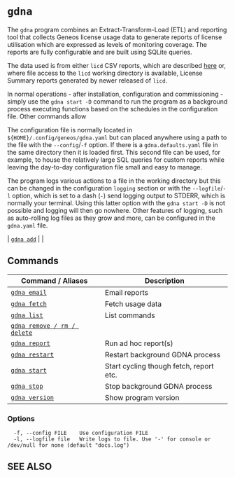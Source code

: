 # `gdna`

The `gdna` program combines an Extract-Transform-Load (ETL) and reporting tool that collects Geneos license usage data to generate reports of license utilisation which are expressed as levels of monitoring coverage. The reports are fully configurable and are built using SQLite queries.

The data used is from either `licd` CSV reports, which are described [here](https://docs.itrsgroup.com/docs/geneos/current/administration/licence-daemon/index.html#csv-files) or, where file access to the `licd` working directory is available, License Summary reports generated by newer released of `licd`.

In normal operations - after installation, configuration and commissioning - simply use the `gdna start -D` command to run the program as a background process executing functions based on the schedules in the configuration file. Other commands allow 

The configuration file is normally located in `${HOME}/.config/geneos/gdna.yaml` but can placed anywhere using a path to the file with the `--config`/`-f` option. If there is a `gdna.defaults.yaml` file in the same directory then it is loaded first. This second file can be used, for example, to house the relatively large SQL queries for custom reports while leaving the day-to-day configuration file small and easy to manage.

The program logs various actions to a file in the working directory but this can be changed in the configuration `logging` section or with the `--logfile`/`-l` option, which is set to a dash (`-`) send logging output to STDERR, which is normally your terminal. Using this latter option with the `gdna start -D` is not possible and logging will then go nowhere. Other features of logging, such as auto-rolling log files as they grow and more, can be configured in the `gdna.yaml` file.

| [`gdna add`](gdna_add.md)	 |  |

## Commands

| Command / Aliases | Description |
|-------|-------|
| [`gdna email`](gdna_email.md)	 | Email reports |
| [`gdna fetch`](gdna_fetch.md)	 | Fetch usage data |
| [`gdna list`](gdna_list.md)	 | List commands |
| [`gdna remove / rm / delete`](gdna_remove.md)	 |  |
| [`gdna report`](gdna_report.md)	 | Run ad hoc report(s) |
| [`gdna restart`](gdna_restart.md)	 | Restart background GDNA process |
| [`gdna start`](gdna_start.md)	 | Start cycling though fetch, report etc. |
| [`gdna stop`](gdna_stop.md)	 | Stop background GDNA process |
| [`gdna version`](gdna_version.md)	 | Show program version |

### Options

```text
  -f, --config FILE    Use configuration FILE
  -l, --logfile file   Write logs to file. Use '-' for console or /dev/null for none (default "docs.log")
```

## SEE ALSO

